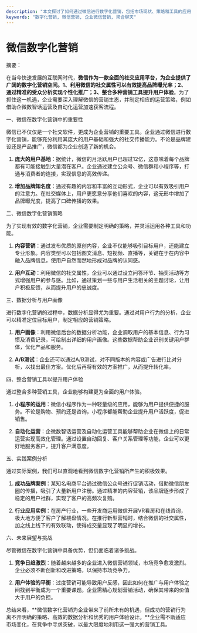 ```yaml
---
description: "本文探讨了如何通过微信进行数字化营销，包括市场现状、策略和工具的应用。"
keywords: "数字化营销, 微信营销, 企业微信营销, 聚合聊天"
---
```

# 微信数字化营销

摘要：

在当今快速发展的互联网时代，**微信作为一款全面的社交应用平台，为企业提供了广阔的数字化营销空间。1、利用微信的社交属性可以有效提高品牌曝光率；2、通过精准的受众分析实现个性化推广；3、整合多种营销工具提升用户体验**。为了抓住这一机遇，企业需要深入理解微信的营销生态，并制定相应的运营策略，例如借助企微数智话运营及自动化运营加速获客流程。

一、微信在数字化营销中的重要性

微信已不仅仅是一个社交软件，更成为企业营销的重要工具。企业通过微信进行数字化营销，能够充分利用其庞大的用户基础和强大的社交传播能力。不论是品牌建设还是产品推广，微信都为企业创造了新的机会。

1. **庞大的用户基地**：据统计，微信的月活跃用户已超过12亿，这意味着每个品牌都有可能接触到大量潜在客户。企业通过建立公众号、微信群和小程序等，打通与消费者的连接，实现信息的高效传递。

2. **增加品牌知名度**：通过有趣的内容和丰富的互动形式，企业可以有效吸引用户的注意力。在社交媒体上，用户更愿意分享他们喜欢的内容，这无形中增加了品牌曝光度，提高了口碑传播的效果。

二、微信数字化营销策略

为了实现有效的数字化营销，企业需要制定明确的策略，并灵活运用各种工具和功能。

1. **内容营销**：通过发布优质的原创内容，企业不仅能够吸引目标用户，还能建立专业形象。内容类型可以包括图文消息、短视频、直播等，关键在于在内容中融入品牌信息，使用户自然而然地形成对品牌的认同感。

2. **用户互动**：利用微信的社交属性，企业可以通过设立问答环节、抽奖活动等方式增强用户的参与感。比如，通过策划一些与用户生活相关的主题讨论，让用户积极反馈，从而提升用户的忠诚度。

三、数据分析与用户画像

进行数字化营销的过程中，数据分析显得尤为重要。通过对用户行为的分析，企业可以精准定位目标用户，制定相应的营销策略。

1. **用户画像**：利用微信后台的数据分析功能，企业调取用户的基本信息、行为习惯及消费记录，可绘制出详细的用户画像。这些数据帮助企业识别关键用户群体，优化产品和服务。

2. **A/B测试**：企业还可以通过A/B测试，对不同版本的内容或广告进行比对分析，以找出最佳方案。优化后再将有效的方案推广，从而提升转化率。

四、整合营销工具以提升用户体验

通过整合多种营销工具，企业能够构建更为全面的用户体验。

1. **小程序的运用**：微信小程序作为一种轻量级的应用，能够为用户提供便捷的服务。不论是购物、预约还是咨询，小程序都能帮助企业提升用户活跃度，促进销售。

2. **自动化运营**：企微数智话运营及自动化运营工具能够帮助企业在微信上的日常运营实现高效化管理。通过设置自动回复、客户关系管理等功能，企业可以更好地服务客户，提升客户满意度。

五、实践案例分析

通过实际案例，我们可以直观地看到微信数字化营销所产生的积极效果。

1. **成功品牌案例**：某知名电商平台通过微信公众号进行促销活动，借助微信朋友圈的传播，吸引了大量新用户注册。通过精准的内容营销，该品牌逐步形成了稳定的用户社群，实现了客户的高频次复购。

2. **行业应用实例**：在房产行业，一些开发商运用微信开展VR看房和在线咨询，极大地方便了客户了解楼盘情况。在推行新型营销时，结合微信的社交属性，加之线上线下的有效联动，使得成交量显现了明显的增长。

六、未来展望与挑战

尽管微信在数字化营销中具备优势，但仍面临着诸多挑战。

1. **竞争日趋激烈**：随着越来越多的企业进入微信营销领域，市场竞争愈发激烈。企业必须不断创新和改进策略，以保持市场竞争力。

2. **用户体验的平衡**：过度营销可能导致用户反感，因此如何在推广与用户体验之间找到平衡成为一个重要课题。企业需精心规划营销活动，确保其带来的价值大于用户的负担。

总结来看，**微信数字化营销为企业带来了前所未有的机遇，但成功的营销行为离不开明确的策略、高效的数据分析和优秀的用户体验设计。**企业需不断适应市场变化，在竞争中寻求突破，以最大限度地利用这一强大的营销工具。
